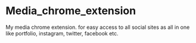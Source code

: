 # Media_chrome_extension
My media chrome extension. for easy access to all social sites as all in one like portfolio, instagram, twitter, facebook etc.
